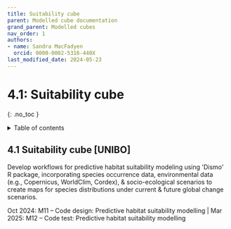 ```yaml
---
title: Suitability cube
parent: Modelled cube documentation
grand_parent: Modelled cubes
nav_order: 1
authors:
- name: Sandra MacFadyen
  orcid: 0000-0002-5316-440X
last_modified_date: 2024-05-23
---
```


# 4.1: Suitability cube
{: .no_toc }

<details closed markdown="block">
  <summary>
    Table of contents
  </summary>
  {: .text-delta }
- TOC
{:toc}
</details>

## 4.1 Suitability cube [UNIBO]
Develop workflows for predictive habitat suitability modeling using 'Dismo' R package, incorporating species occurrence data, environmental data (e.g., Copernicus, WorldClim, Cordex), & socio-ecological scenarios to create maps for species distributions under current & future global change scenarios.

Oct 2024: M11 – Code design:  Predictive habitat suitability modelling | Mar 2025: M12 – Code test: Predictive habitat suitability modelling
